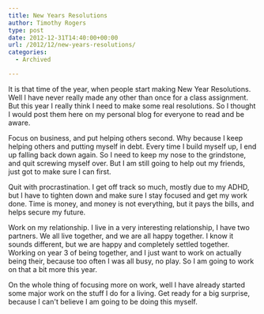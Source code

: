 ```yaml
---
title: New Years Resolutions
author: Timothy Rogers
type: post
date: 2012-12-31T14:40:00+00:00
url: /2012/12/new-years-resolutions/
categories:
  - Archived

---
```

It is that time of the year, when people start making New Year Resolutions. Well I have never really made any other than once for a class assignment. But this year I really think I need to make some real resolutions. So I thought I would post them here on my personal blog for everyone to read and be aware.

Focus on business, and put helping others second. Why because I keep helping others and putting myself in debt. Every time I build myself up, I end up falling back down again. So I need to keep my nose to the grindstone, and quit screwing myself over. But I am still going to help out my friends, just got to make sure I can first.

Quit with procrastination. I get off track so much, mostly due to my ADHD, but I have to tighten down and make sure I stay focused and get my work done. Time is money, and money is not everything, but it pays the bills, and helps secure my future.

Work on my relationship. I live in a very interesting relationship, I have two partners. We all live together, and we are all happy together. I know it sounds different, but we are happy and completely settled together. Working on year 3 of being together, and I just want to work on actually being their, because too often I was all busy, no play. So I am going to work on that a bit more this year.

On the whole thing of focusing more on work, well I have already started some major work on the stuff I do for a living. Get ready for a big surprise, because I can't believe I am going to be doing this myself.